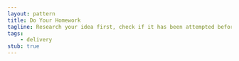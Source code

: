 ```yaml
---
layout: pattern
title: Do Your Homework
tagline: Research your idea first, check if it has been attempted before (successful or not) and ask for advice from those who've already tried.
tags:
    - delivery
stub: true
---
```

